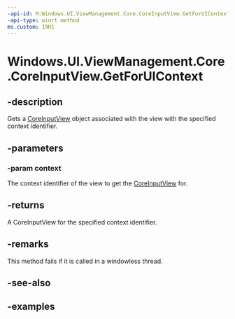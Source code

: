 ```yaml
---
-api-id: M:Windows.UI.ViewManagement.Core.CoreInputView.GetForUIContext(Windows.UI.UIContext)
-api-type: winrt method
ms.custom: 19H1
---
```


<!-- Method syntax.
public CoreInputView CoreInputView.GetForUIContext(UIContext context)
-->

# Windows.UI.ViewManagement.Core.CoreInputView.GetForUIContext

## -description

Gets a [CoreInputView](coreinputview.md) object associated with the view with the specified context identifier.

## -parameters

### -param context

The context identifier of the view to get the [CoreInputView](coreinputview.md) for.

## -returns

A CoreInputView for the specified context identifier.

## -remarks

This method fails if it is called in a windowless thread.

## -see-also

## -examples
